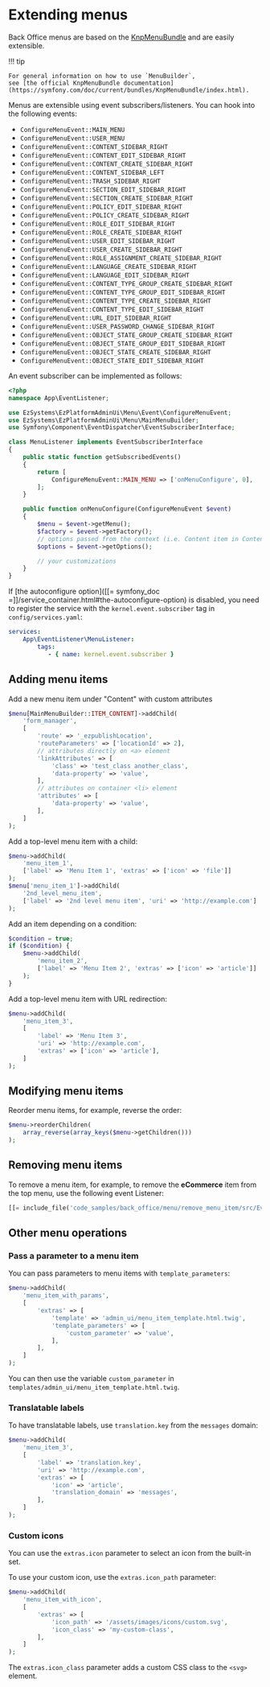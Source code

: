 # Extending menus

Back Office menus are based on the [KnpMenuBundle](https://github.com/KnpLabs/KnpMenuBundle) and are easily extensible.

!!! tip

    For general information on how to use `MenuBuilder`,
    see [the official KnpMenuBundle documentation](https://symfony.com/doc/current/bundles/KnpMenuBundle/index.html).

Menus are extensible using event subscribers/listeners. You can hook into the following events:

- `ConfigureMenuEvent::MAIN_MENU`
- `ConfigureMenuEvent::USER_MENU`
- `ConfigureMenuEvent::CONTENT_SIDEBAR_RIGHT`
- `ConfigureMenuEvent::CONTENT_EDIT_SIDEBAR_RIGHT`
- `ConfigureMenuEvent::CONTENT_CREATE_SIDEBAR_RIGHT`
- `ConfigureMenuEvent::CONTENT_SIDEBAR_LEFT`
- `ConfigureMenuEvent::TRASH_SIDEBAR_RIGHT`
- `ConfigureMenuEvent::SECTION_EDIT_SIDEBAR_RIGHT`
- `ConfigureMenuEvent::SECTION_CREATE_SIDEBAR_RIGHT`
- `ConfigureMenuEvent::POLICY_EDIT_SIDEBAR_RIGHT`
- `ConfigureMenuEvent::POLICY_CREATE_SIDEBAR_RIGHT`
- `ConfigureMenuEvent::ROLE_EDIT_SIDEBAR_RIGHT`
- `ConfigureMenuEvent::ROLE_CREATE_SIDEBAR_RIGHT`
- `ConfigureMenuEvent::USER_EDIT_SIDEBAR_RIGHT`
- `ConfigureMenuEvent::USER_CREATE_SIDEBAR_RIGHT`
- `ConfigureMenuEvent::ROLE_ASSIGNMENT_CREATE_SIDEBAR_RIGHT`
- `ConfigureMenuEvent::LANGUAGE_CREATE_SIDEBAR_RIGHT`
- `ConfigureMenuEvent::LANGUAGE_EDIT_SIDEBAR_RIGHT`
- `ConfigureMenuEvent::CONTENT_TYPE_GROUP_CREATE_SIDEBAR_RIGHT`
- `ConfigureMenuEvent::CONTENT_TYPE_GROUP_EDIT_SIDEBAR_RIGHT`
- `ConfigureMenuEvent::CONTENT_TYPE_CREATE_SIDEBAR_RIGHT`
- `ConfigureMenuEvent::CONTENT_TYPE_EDIT_SIDEBAR_RIGHT`
- `ConfigureMenuEvent::URL_EDIT_SIDEBAR_RIGHT`
- `ConfigureMenuEvent::USER_PASSWORD_CHANGE_SIDEBAR_RIGHT`
- `ConfigureMenuEvent::OBJECT_STATE_GROUP_CREATE_SIDEBAR_RIGHT`
- `ConfigureMenuEvent::OBJECT_STATE_GROUP_EDIT_SIDEBAR_RIGHT`
- `ConfigureMenuEvent::OBJECT_STATE_CREATE_SIDEBAR_RIGHT`
- `ConfigureMenuEvent::OBJECT_STATE_EDIT_SIDEBAR_RIGHT`

An event subscriber can be implemented as follows:

``` php
<?php
namespace App\EventListener;

use EzSystems\EzPlatformAdminUi\Menu\Event\ConfigureMenuEvent;
use EzSystems\EzPlatformAdminUi\Menu\MainMenuBuilder;
use Symfony\Component\EventDispatcher\EventSubscriberInterface;

class MenuListener implements EventSubscriberInterface
{
    public static function getSubscribedEvents()
    {
        return [
            ConfigureMenuEvent::MAIN_MENU => ['onMenuConfigure', 0],
        ];
    }

    public function onMenuConfigure(ConfigureMenuEvent $event)
    {
        $menu = $event->getMenu();
        $factory = $event->getFactory();
        // options passed from the context (i.e. Content item in Content View)
        $options = $event->getOptions();

        // your customizations
    }
}
```

If [the autoconfigure option]([[= symfony_doc =]]/service_container.html#the-autoconfigure-option) is disabled,
you need to register the service with the `kernel.event.subscriber` tag in `config/services.yaml`:

``` yaml
services:
    App\EventListener\MenuListener:
        tags:
           - { name: kernel.event.subscriber }

```

## Adding menu items

Add a new menu item under "Content" with custom attributes

``` php
$menu[MainMenuBuilder::ITEM_CONTENT]->addChild(
    'form_manager',
    [
        'route' => '_ezpublishLocation',
        'routeParameters' => ['locationId' => 2],
        // attributes directly on <a> element
        'linkAttributes' => [
            'class' => 'test_class another_class',
            'data-property' => 'value',
        ],
        // attributes on container <li> element
        'attributes' => [
            'data-property' => 'value',
        ],
    ]
);
```

Add a top-level menu item with a child:

``` php
$menu->addChild(
    'menu_item_1',
    ['label' => 'Menu Item 1', 'extras' => ['icon' => 'file']]
);
$menu['menu_item_1']->addChild(
    '2nd_level_menu_item',
    ['label' => '2nd level menu item', 'uri' => 'http://example.com']
);
```

Add an item depending on a condition:

``` php
$condition = true;
if ($condition) {
    $menu->addChild(
        'menu_item_2',
        ['label' => 'Menu Item 2', 'extras' => ['icon' => 'article']]
    );
}
```

Add a top-level menu item with URL redirection:

``` php
$menu->addChild(
    'menu_item_3',
    [
        'label' => 'Menu Item 3',
        'uri' => 'http://example.com',
        'extras' => ['icon' => 'article'],
    ]
);
```

## Modifying menu items

Reorder menu items, for example, reverse the order:

``` php
$menu->reorderChildren(
    array_reverse(array_keys($menu->getChildren()))
);
```

## Removing menu items

To remove a menu item, for example, to remove the **eCommerce** item from the top menu,
use the following event Listener:

``` php
[[= include_file('code_samples/back_office/menu/remove_menu_item/src/EventListener/RemoveCommerceMenuListener.php') =]]
```

## Other menu operations

### Pass a parameter to a menu item

You can pass parameters to menu items with `template_parameters`:

``` php
$menu->addChild(
    'menu_item_with_params',
    [
        'extras' => [
            'template' => 'admin_ui/menu_item_template.html.twig',
            'template_parameters' => [
                'custom_parameter' => 'value',
            ],
        ],
    ]
);
```

You can then use the variable `custom_parameter` in `templates/admin_ui/menu_item_template.html.twig`.

### Translatable labels

To have translatable labels, use `translation.key` from the `messages` domain:

``` php
$menu->addChild(
    'menu_item_3',
    [
        'label' => 'translation.key',
        'uri' => 'http://example.com',
        'extras' => [
            'icon' => 'article',
            'translation_domain' => 'messages',
        ],
    ]
);
```

### Custom icons

You can use the `extras.icon` parameter to select an icon from the built-in set.

To use your custom icon, use the `extras.icon_path` parameter:

``` php
$menu->addChild(
    'menu_item_with_icon',
    [
        'extras' => [
            'icon_path' => '/assets/images/icons/custom.svg',
            'icon_class' => 'my-custom-class',
        ],
    ]
);
```

The `extras.icon_class` parameter adds a custom CSS class to the `<svg>` element.
